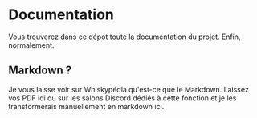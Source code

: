 # Documentation
Vous trouverez dans ce dépot toute la documentation du projet. Enfin, normalement.
## Markdown ?
Je vous laisse voir sur Whiskypédia qu'est-ce que le Markdown.
Laissez vos PDF idi ou sur les salons Discord dédiés à cette fonction et je les transformerais manuellement en markdown ici.